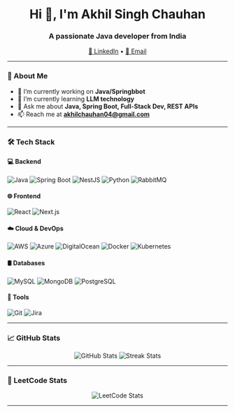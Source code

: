 <h1 align="center">Hi 👋, I'm Akhil Singh Chauhan</h1>
<h3 align="center">A passionate Java developer from India</h3>

<p align="center">
<!--   <a href="https://yourwebsite.com" target="_blank">🌐 Portfolio</a> • -->
  <a href="https://www.linkedin.com/in/akhilschauhan" target="_blank">💼 LinkedIn</a> •
  <a href="mailto:akhilchauhan04@gmail.com">📧 Email</a>
</p>

---

### 🧠 About Me

- 🔭 I’m currently working on **Java/Springbbot**
- 🌱 I’m currently learning **LLM technology**
- 💬 Ask me about **Java, Spring Boot, Full-Stack Dev, REST APIs**
- 📫 Reach me at **akhilchauhan04@gmail.com**

---

### 🛠️ Tech Stack

#### 💻 Backend
![Java](https://img.shields.io/badge/Java-ED8B00?style=for-the-badge&logo=openjdk&logoColor=white)
![Spring Boot](https://img.shields.io/badge/Spring_Boot-6DB33F?style=for-the-badge&logo=spring-boot&logoColor=white)
![NestJS](https://img.shields.io/badge/NestJS-E0234E?style=for-the-badge&logo=nestjs&logoColor=white)
![Python](https://img.shields.io/badge/Python-3776AB?style=for-the-badge&logo=python&logoColor=white)
![RabbitMQ](https://img.shields.io/badge/RabbitMQ-FF6600?style=for-the-badge&logo=rabbitmq&logoColor=white)

#### 🌐 Frontend
![React](https://img.shields.io/badge/React-20232A?style=for-the-badge&logo=react&logoColor=61DAFB)
![Next.js](https://img.shields.io/badge/Next.js-000000?style=for-the-badge&logo=nextdotjs&logoColor=white)

#### ☁️ Cloud & DevOps
![AWS](https://img.shields.io/badge/AWS-232F3E?style=for-the-badge&logo=amazon-aws&logoColor=white)
![Azure](https://img.shields.io/badge/Azure-0078D4?style=for-the-badge&logo=microsoft-azure&logoColor=white)
![DigitalOcean](https://img.shields.io/badge/DigitalOcean-0080FF?style=for-the-badge&logo=digitalocean&logoColor=white)
![Docker](https://img.shields.io/badge/Docker-2496ED?style=for-the-badge&logo=docker&logoColor=white)
![Kubernetes](https://img.shields.io/badge/Kubernetes-326CE5?style=for-the-badge&logo=kubernetes&logoColor=white)

#### 🛢️ Databases
![MySQL](https://img.shields.io/badge/MySQL-005C84?style=for-the-badge&logo=mysql&logoColor=white)
![MongoDB](https://img.shields.io/badge/MongoDB-47A248?style=for-the-badge&logo=mongodb&logoColor=white)
![PostgreSQL](https://img.shields.io/badge/PostgreSQL-316192?style=for-the-badge&logo=postgresql&logoColor=white)

#### 🧰 Tools
![Git](https://img.shields.io/badge/Git-F05032?style=for-the-badge&logo=git&logoColor=white)
![Jira](https://img.shields.io/badge/Jira-0052CC?style=for-the-badge&logo=jira&logoColor=white)

---

### 📈 GitHub Stats

<p align="center">
  <img src="https://github-readme-stats.vercel.app/api?username=akhils95&show_icons=true&theme=github_dark" alt="GitHub Stats" />
  <img src="https://github-readme-streak-stats.herokuapp.com/?user=akhils95&theme=github-dark" alt="Streak Stats" />
</p>

---

### 🧮 LeetCode Stats

<p align="center">
  <img src="https://leetcard.jacoblin.cool/pkwW6PXkuR?theme=dark&font=roboto" alt="LeetCode Stats" />
</p>

---
